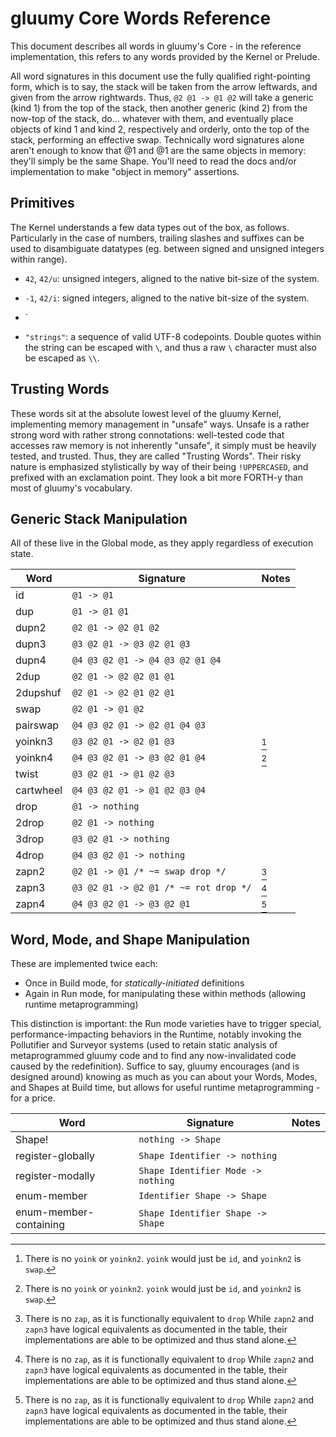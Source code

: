 # gluumy Core Words Reference

This document describes all words in gluumy's Core - in the reference
implementation, this refers to any words provided by the Kernel or Prelude.

All word signatures in this document use the fully qualified right-pointing
form, which is to say, the stack will be taken from the arrow leftwards, and
given from the arrow rightwards. Thus, `@2 @1 -> @1 @2` will take a generic
(kind 1) from the top of the stack, then another generic (kind 2) from the
now-top of the stack, do... whatever with them, and eventually place objects
of kind 1 and kind 2, respectively and orderly, onto the top of the stack,
performing an effective swap. Technically word signatures alone aren't
enough to know that @1 and @1 are the same objects in memory: they'll simply
be the same Shape. You'll need to read the docs and/or implementation to
make "object in memory" assertions.

## Primitives

The Kernel understands a few data types out of the box, as follows.
Particularly in the case of numbers, trailing slashes and suffixes can be used
to disambiguate datatypes (eg. between signed and unsigned integers within
range).

- `42`, `42/u`: unsigned integers, aligned to the native bit-size of the
  system.

- `-1`, `42/i`: signed integers, aligned to the native bit-size of the system.

- `

- `"strings"`: a sequence of valid UTF-8 codepoints. Double quotes within the
  string can be escaped with `\`, and thus a raw `\` character must also be
  escaped as `\\`.

## Trusting Words

These words sit at the absolute lowest level of the gluumy Kernel, implementing
memory management in "unsafe" ways. Unsafe is a rather strong word with rather
strong connotations: well-tested code that accesses raw memory is not
inherently "unsafe", it simply must be heavily tested, and trusted. Thus, they
are called "Trusting Words". Their risky nature is emphasized stylistically by
way of their being `!UPPERCASED`, and prefixed with an exclamation point. They
look a bit more FORTH-y than most of gluumy's vocabulary.

## Generic Stack Manipulation

All of these live in the Global mode, as they apply regardless of execution
state.

| Word      | Signature                             | Notes |
|-----------|---------------------------------------|-------|
| id        | `@1 -> @1`                            | |
| dup       | `@1 -> @1 @1`                         | |
| dupn2     | `@2 @1 -> @2 @1 @2`                   | |
| dupn3     | `@3 @2 @1 -> @3 @2 @1 @3`             | |
| dupn4     | `@4 @3 @2 @1 -> @4 @3 @2 @1 @4`       | |
| 2dup      | `@2 @1 -> @2 @2 @1 @1`                | |
| 2dupshuf  | `@2 @1 -> @2 @1 @2 @1`                | |
| swap      | `@2 @1 -> @1 @2`                      | |
| pairswap  | `@4 @3 @2 @1 -> @2 @1 @4 @3`          | |
| yoinkn3   | `@3 @2 @1 -> @2 @1 @3`                | [^1] |
| yoinkn4   | `@4 @3 @2 @1 -> @3 @2 @1 @4`          | [^1] |
| twist     | `@3 @2 @1 -> @1 @2 @3`
| cartwheel | `@4 @3 @2 @1 -> @1 @2 @3 @4`          | |
| drop      | `@1 -> nothing`                       | |
| 2drop     | `@2 @1 -> nothing`                    | |
| 3drop     | `@3 @2 @1 -> nothing`                 | |
| 4drop     | `@4 @3 @2 @1 -> nothing`              | |
| zapn2     | `@2 @1 -> @1 /* ~= swap drop */`      | [^2] |
| zapn3     | `@3 @2 @1 -> @2 @1 /* ~= rot drop */` | [^2] |
| zapn4     | `@4 @3 @2 @1 -> @3 @2 @1`             | [^2] |

[^1]: There is no `yoink` or `yoinkn2`. `yoink` would just be `id`, and
`yoinkn2` is `swap`.

[^2]: There is no `zap`, as it is functionally equivalent to `drop` While
`zapn2` and `zapn3` have logical equivalents as documented in the table,
their implementations are able to be optimized and thus stand alone.

## Word, Mode, and Shape Manipulation

These are implemented twice each:

* Once in Build mode, for _statically-initiated_ definitions
* Again in Run mode, for manipulating these within methods (allowing runtime
  metaprogramming)
  

This distinction is important: the Run mode varieties have to trigger special,
performance-impacting behaviors in the Runtime, notably invoking the
Pollutifier and Surveyor systems (used to retain static analysis of
metaprogrammed gluumy code and to find any now-invalidated code caused by the
redefinition). Suffice to say, gluumy encourages (and is designed around)
knowing as much as you can about your Words, Modes, and Shapes at Build time,
but allows for useful runtime metaprogramming - for a price.

| Word                   | Signature                             | Notes |
|------------------------|---------------------------------------|-------|
| Shape!                 | `nothing -> Shape`                    | |
| register-globally      | `Shape Identifier -> nothing`         | |
| register-modally       | `Shape Identifier Mode -> nothing`    | |
| enum-member            | `Identifier Shape -> Shape`           | |
| enum-member-containing | `Shape Identifier Shape -> Shape`     | |
